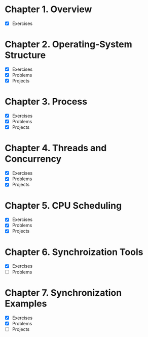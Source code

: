 # Chapter 1. Overview

- [x] Exercises

# Chapter 2. Operating-System Structure

- [x] Exercises 
- [x] Problems 
- [x] Projects 

# Chapter 3. Process

- [x] Exercises 
- [x] Problems 
- [x] Projects 

# Chapter 4. Threads and Concurrency

- [x] Exercises 
- [x] Problems 
- [x] Projects

# Chapter 5. CPU Scheduling

- [x] Exercises 
- [x] Problems 
- [x] Projects

# Chapter 6. Synchroization Tools

- [x] Exercises 
- [ ] Problems 

# Chapter 7. Synchronization Examples

- [x] Exercises 
- [x] Problems 
- [ ] Projects
